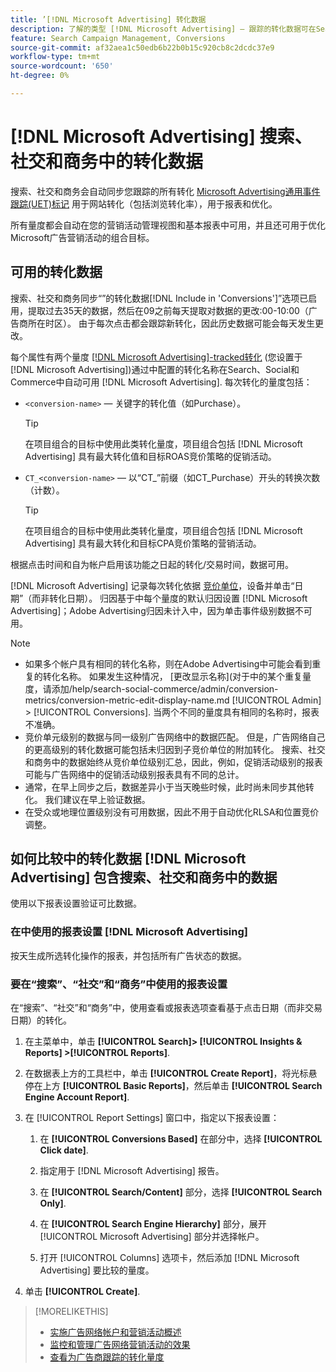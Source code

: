 ```yaml
---
title: ’[!DNL Microsoft Advertising] 转化数据
description: 了解的类型 [!DNL Microsoft Advertising] — 跟踪的转化数据可在Search、Social和Commerce中使用。
feature: Search Campaign Management, Conversions
source-git-commit: af32aea1c50edb6b22b0b15c920cb8c2dcdc37e9
workflow-type: tm+mt
source-wordcount: '650'
ht-degree: 0%

---
```


# [!DNL Microsoft Advertising] 搜索、社交和商务中的转化数据

搜索、社交和商务会自动同步您跟踪的所有转化 [Microsoft Advertising通用事件跟踪(UET)标记](https://about.ads.microsoft.com/solutions/tools/universal-event-tracking) 用于网站转化（包括浏览转化率），用于报表和优化。

所有量度都会自动在您的营销活动管理视图和基本报表中可用，并且还可用于优化Microsoft广告营销活动的组合目标。

## 可用的转化数据

搜索、社交和商务同步“”的转化数据[!DNL Include in 'Conversions']”选项已启用，提取过去35天的数据，然后在09之前每天提取对数据的更改:00-10:00（广告商所在时区）。 由于每次点击都会跟踪新转化，因此历史数据可能会每天发生更改。

每个属性有两个量度 [[!DNL Microsoft Advertising]-tracked转化](https://help.ads.microsoft.com/apex/index/3/en-us/n5012) (您设置于 [!DNL Microsoft Advertising])通过中配置的转化名称在Search、Social和Commerce中自动可用 [!DNL Microsoft Advertising]. 每次转化的量度包括：

* `<conversion-name>`  — 关键字的转化值（如Purchase）。

  >[!TIP]
  >
  >在项目组合的目标中使用此类转化量度，项目组合包括 [!DNL Microsoft Advertising] 具有最大转化值和目标ROAS竞价策略的促销活动。

* `CT_<conversion-name>`  — 以“CT_”前缀（如CT_Purchase）开头的转换次数（计数）。

  >[!TIP]
  >
  >在项目组合的目标中使用此类转化量度，项目组合包括 [!DNL Microsoft Advertising] 具有最大转化和目标CPA竞价策略的营销活动。

根据点击时间和自为帐户启用该功能之日起的转化/交易时间，数据可用。

[!DNL Microsoft Advertising] 记录每次转化依据 [竞价单位](/help/search-social-commerce/glossary.md#a-b)，设备并单击“日期”（而非转化日期）。 归因基于中每个量度的默认归因设置 [!DNL Microsoft Advertising]；Adobe Advertising归因未计入中，因为单击事件级别数据不可用。

>[!NOTE]
>
>* 如果多个帐户具有相同的转化名称，则在Adobe Advertising中可能会看到重复的转化名称。 如果发生这种情况， [更改显示名称](对于中的某个重复量度，请添加/help/search-social-commerce/admin/conversion-metrics/conversion-metric-edit-display-name.md [!UICONTROL Admin] > [!UICONTROL Conversions]. 当两个不同的量度具有相同的名称时，报表不准确。
>* 竞价单元级别的数据与同一级别广告网络中的数据匹配。 但是，广告网络自己的更高级别的转化数据可能包括未归因到子竞价单位的附加转化。 搜索、社交和商务中的数据始终从竞价单位级别汇总，因此，例如，促销活动级别的报表可能与广告网络中的促销活动级别报表具有不同的总计。
>* 通常，在早上同步之后，数据差异小于当天晚些时候，此时尚未同步其他转化。 我们建议在早上验证数据。
>* 在受众或地理位置级别没有可用数据，因此不用于自动优化RLSA和位置竞价调整。

## 如何比较中的转化数据 [!DNL Microsoft Advertising] 包含搜索、社交和商务中的数据

使用以下报表设置验证可比数据。

### 在中使用的报表设置 [!DNL Microsoft Advertising]

按天生成所选转化操作的报表，并包括所有广告状态的数据。

### 要在“搜索”、“社交”和“商务”中使用的报表设置

在“搜索”、“社交”和“商务”中，使用查看或报表选项查看基于点击日期（而非交易日期）的转化。

1. 在主菜单中，单击 **[!UICONTROL Search]> [!UICONTROL Insights & Reports] >[!UICONTROL Reports]**.

1. 在数据表上方的工具栏中，单击 **[!UICONTROL Create Report]**，将光标悬停在上方 **[!UICONTROL Basic Reports]**，然后单击 **[!UICONTROL Search Engine Account Report]**.

1. 在 [!UICONTROL Report Settings] 窗口中，指定以下报表设置：

   1. 在 **[!UICONTROL Conversions Based]** 在部分中，选择 **[!UICONTROL Click date]**.

   1. 指定用于 [!DNL Microsoft Advertising] 报告。

   1. 在 **[!UICONTROL Search/Content]** 部分，选择 **[!UICONTROL Search Only]**.

   1. 在 **[!UICONTROL Search Engine Hierarchy]** 部分，展开 [!UICONTROL Microsoft Advertising] 部分并选择帐户。

   1. 打开 [!UICONTROL Columns] 选项卡，然后添加 [!DNL Microsoft Advertising] 要比较的量度。

1. 单击 **[!UICONTROL Create]**.

>[!MORELIKETHIS]
>
>* [实施广告网络帐户和营销活动概述](campaign-implemention-overview.md)
>* [监控和管理广告网络营销活动的效果](monitor-performance-campaigns.md)
>* [查看为广告商跟踪的转化量度](/help/search-social-commerce/admin/conversion-metrics/conversion-metric-view-tracked.md)
